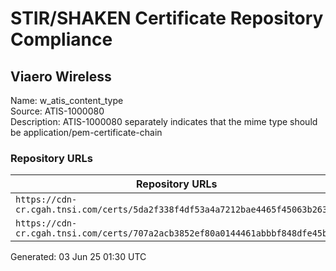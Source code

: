 # STIR/SHAKEN Certificate Repository Compliance

## Viaero Wireless

Name: w_atis_content_type\
Source: ATIS-1000080\
Description: ATIS-1000080 separately indicates that the mime type should be application/pem-certificate-chain
### Repository URLs

| Repository URLs | Not After |  Problems | Link |
|-----------------|-----------|-----------|------|
| `https://cdn-cr.cgah.tnsi.com/certs/5da2f338f4df53a4a7212bae4465f45063b263b1` | 17&#160;May&#160;24&#160;13:22&#160;UTC | true | [view](../../REPOS/861438f437b2d52814f0157bd6cfb469a0c4727c/README.md) |
| `https://cdn-cr.cgah.tnsi.com/certs/707a2acb3852ef80a0144461abbbf848dfe45b51` | 25&#160;Apr&#160;27&#160;12:08&#160;UTC | true | [view](../../REPOS/f635ac37d2a613d5def748be4a27d56bbc5b234b/README.md) |


Generated: 03 Jun 25 01:30 UTC